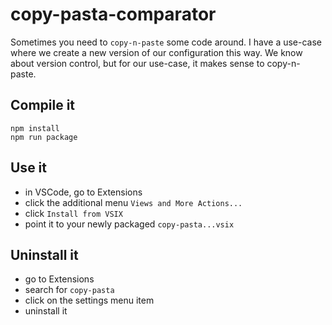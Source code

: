 # copy-pasta-comparator

Sometimes you need to `copy-n-paste` some code around.
I have a use-case where we create a new version of our configuration this way. We know about version control, but for our use-case, it makes sense to copy-n-paste.

## Compile it

```shell
npm install
npm run package
```

## Use it

* in VSCode, go to Extensions
* click the additional menu `Views and More Actions...`
* click `Install from VSIX`
* point it to your newly packaged `copy-pasta...vsix`

## Uninstall it

* go to Extensions
* search for `copy-pasta`
* click on the settings menu item
* uninstall it
